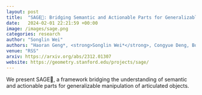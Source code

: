 ```yaml
---
layout: post
title:  "SAGE🌿: Bridging Semantic and Actionable Parts for Generalizable Manipulation of Articulated Objects"
date:   2024-02-01 22:21:59 +00:00
image: /images/sage.png
categories: research
author: "Songlin Wei"
authors: "Haoran Geng*, <strong>Songlin Wei*</strong>, Congyue Deng, Bokui Shen, He Wang†, Leonidas Guibas†"
venue: "RSS"
arxiv: https://arxiv.org/abs/2312.01307
website: https://geometry.stanford.edu/projects/sage/
---
```

We present SAGE🌿, a framework bridging the understanding of semantic and actionable parts for generalizable manipulation of articulated objects.